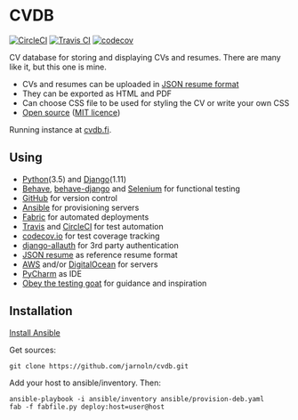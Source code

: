 # CVDB

[![CircleCI](https://circleci.com/gh/jarnoln/cvdb.svg?style=shield)](https://circleci.com/gh/jarnoln/cvdb)
[![Travis CI](https://travis-ci.org/jarnoln/cvdb.png)](https://travis-ci.org/jarnoln/cvdb)
[![codecov](https://codecov.io/gh/jarnoln/cvdb/branch/master/graph/badge.svg)](https://codecov.io/gh/jarnoln/cvdb)

CV database for storing and displaying CVs and resumes. There are many like it, but this one is mine.

 - CVs and resumes can be uploaded in [JSON resume format](https://github.com/jsonresume)
 - They can be exported as HTML and PDF
 - Can choose CSS file to be used for styling the CV or write your own CSS
 - [Open source](https://github.com/jarnoln/cvdb/)
   ([MIT licence](https://github.com/jarnoln/cvdb/blob/master/LICENSE))

Running instance at [cvdb.fi](https://cvdb.fi).

Using
-----
 - [Python](https://www.python.org/)(3.5) and [Django](https://www.djangoproject.com/)(1.11)
 - [Behave](http://pythonhosted.org/behave/),
   [behave-django](https://behave-django.readthedocs.io/) and
   [Selenium](http://www.seleniumhq.org/) for functional testing
 - [GitHub](https://github.com/jarnoln/cvdb/) for version control
 - [Ansible](https://www.ansible.com/) for provisioning servers
 - [Fabric](http://www.fabfile.org/) for automated deployments
 - [Travis](https://travis-ci.org/jarnoln/cvdb) and
   [CircleCI](https://circleci.com/gh/jarnoln/cvdb) for test automation
 - [codecov.io](https://codecov.io/gh/jarnoln/cvdb) for test coverage tracking
 - [django-allauth](http://django-allauth.readthedocs.io/en/latest/) for 3rd party authentication
 - [JSON resume](https://github.com/jsonresume) as reference resume format 
 - [AWS](https://aws.amazon.com/) and/or
   [DigitalOcean](https://www.digitalocean.com/) for servers
 - [PyCharm](https://www.jetbrains.com/pycharm/) as IDE
 - [Obey the testing goat](https://www.obeythetestinggoat.com/) for guidance and inspiration

Installation
------------
[Install Ansible](http://docs.ansible.com/ansible/latest/intro_installation.html)

Get sources:

    git clone https://github.com/jarnoln/cvdb.git

Add your host to ansible/inventory. Then:

    ansible-playbook -i ansible/inventory ansible/provision-deb.yaml
    fab -f fabfile.py deploy:host=user@host
